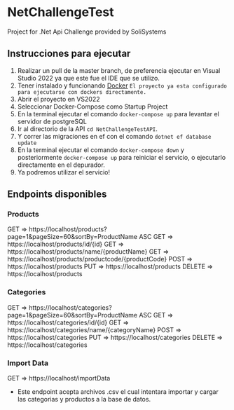 # NetChallengeTest
Project for .Net Api Challenge provided by SoliSystems


## Instrucciones para ejecutar

1. Realizar un pull de la master branch, de preferencia ejecutar en Visual Studio 2022 ya que este fue el IDE que se utilizo.
2. Tener instalado y funcionando [Docker](https://docker.com) `El proyecto ya esta configurado para ejecutarse con dockers directamente.`
3. Abrir el proyecto en VS2022
4. Seleccionar Docker-Compose como Startup Project
5. En la terminal ejecutar el comando `docker-compose up` para levantar el servidor de postgreSQL
6. Ir al directorio de la API `cd NetChallengeTestAPI`.
7. Y correr las migraciones en ef con el comando `dotnet ef database update`
8. En la terminal ejecutar el comando `docker-compose down` y posteriormente `docker-compose up` para reiniciar el servicio, o ejecutarlo directamente en el depurador.
9. Ya podremos utilizar el servicio!



## Endpoints disponibles
### Products
GET => https://localhost/products?page=1&pageSize=60&sortBy=ProductName ASC
GET => https://localhost/products/id/{id}
GET => https://localhost/products/name/{productName}
GET => https://localhost/products/productcode/{productCode}
POST => https://localhost/products
PUT => https://localhost/products
DELETE => https://localhost/products

### Categories
GET => https://localhost/categories?page=1&pageSize=60&sortBy=ProductName ASC
GET => https://localhost/categories/id/{id}
GET => https://localhost/categories/name/{categoryName}
POST => https://localhost/categories
PUT => https://localhost/categories
DELETE => https://localhost/categories

### Import Data
GET => https://localhost/importData
  - Este endpoint acepta archivos .csv el cual intentara importar y cargar las categorias y productos a la base de datos.

